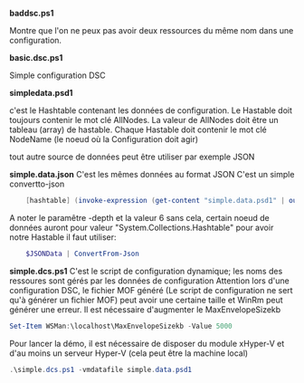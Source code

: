 **baddsc.ps1**

Montre que l'on ne peux pas avoir deux ressources du même nom dans une configuration.


**basic.dsc.ps1**

Simple configuration DSC

**simpledata.psd1**

c'est le Hashtable contenant les données de configuration.
Le Hastable doit toujours contenir le mot clé AllNodes.
La valeur de AllNodes doit être un tableau (array) de hastable.
Chaque Hastable doit contenir le mot clé NodeName (le noeud où la Configuration doit agir)

tout autre source de données peut être utiliser par exemple JSON 

**simple.data.json**
C'est les mêmes données au format JSON 
C'est un simple convertto-json 
```powershell
    [hashtable] (invoke-expression (get-content "simple.data.psd1" | out-string)) | ConvertTo-Json -Depth 6 
```
A noter le paramêtre -depth et la valeur 6 
sans cela, certain noeud de données auront pour valeur "System.Collections.Hashtable" 
pour avoir notre Hastable il faut utiliser: 
```powershell
    $JSONData | ConvertFrom-Json
```


**simple.dcs.ps1**
C'est le script de configuration dynamique; les noms des ressoures sont gérés par les données de configuration 
Attention lors d'une configuration DSC, le fichier MOF généré (Le script de configuration ne sert qu'à générer un fichier MOF) peut avoir une certaine taille et WinRm peut générer une erreur.
Il est nécessaire d'augmenter le MaxEnvelopeSizekb 
```powershell
Set-Item WSMan:\localhost\MaxEnvelopeSizekb -Value 5000
```

Pour lancer la démo, il est nécessaire de disposer du module xHyper-V et d'au moins un serveur Hyper-V (cela peut être la machine local)

```powershell
.\simple.dcs.ps1 -vmdatafile simple.data.psd1
```